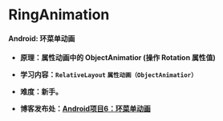 # RingAnimation
#### Android: 环菜单动画

- **原理：属性动画中的 ObjectAnimatior (操作 Rotation 属性值)**

- **学习内容：`RelativeLayout` `属性动画（ObjectAnimatior）`**

- **难度：新手。**

- **博客发布处：[Android项目6：环菜单动画](http://www.fanandjiu.com/article/680ea5d.html)**

